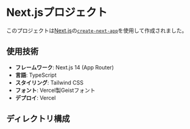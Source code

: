 # Next.jsプロジェクト

このプロジェクトは[Next.js](https://nextjs.org)の[`create-next-app`](https://nextjs.org/docs/app/api-reference/cli/create-next-app)を使用して作成されました。

## 使用技術

- **フレームワーク**: Next.js 14 (App Router)
- **言語**: TypeScript
- **スタイリング**: Tailwind CSS
- **フォント**: Vercel製Geistフォント
- **デプロイ**: Vercel

## ディレクトリ構成
